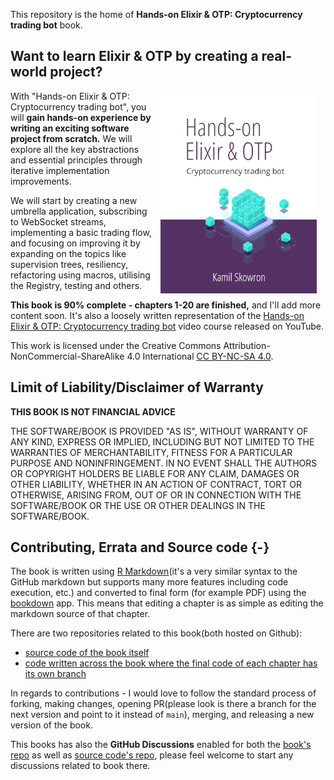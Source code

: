 This repository is the home of **Hands-on Elixir & OTP: Cryptocurrency trading bot** book.

## Want to learn Elixir & OTP by creating a real-world project?

<img src="images/cover.png" width="250" height="324" alt="The book cover" align="right" style="margin: 0 1em 0 1em"/>

With "Hands-on Elixir & OTP: Cryptocurrency trading bot", you will **gain hands-on experience by writing an exciting software project from scratch.** We will explore all the key abstractions and essential principles through iterative implementation improvements.

We will start by creating a new umbrella application, subscribing to WebSocket streams, implementing a basic trading flow, and focusing on improving it by expanding on the topics like supervision trees, resiliency, refactoring using macros, utilising the Registry, testing and others.

**This book is 90% complete - chapters 1-20 are finished,** and I'll add more content soon. It's also a loosely written representation of the [Hands-on Elixir & OTP: Cryptocurrency trading bot](https://www.youtube.com/watch?v=wVYIx7M6o28&list=PLxsE19GnjC5Nv1CbeKOiS5YqGqw35aZFJ) video course released on YouTube.

This work is licensed under the Creative Commons Attribution-NonCommercial-ShareAlike 4.0 International [CC BY-NC-SA 4.0](https://creativecommons.org/licenses/by-nc-sa/4.0/).

## Limit of Liability/Disclaimer of Warranty

**THIS BOOK IS NOT FINANCIAL ADVICE**

THE SOFTWARE/BOOK IS PROVIDED "AS IS", WITHOUT WARRANTY OF ANY KIND, EXPRESS OR IMPLIED, INCLUDING BUT NOT LIMITED TO THE WARRANTIES OF MERCHANTABILITY, FITNESS FOR A PARTICULAR PURPOSE AND NONINFRINGEMENT. IN NO EVENT SHALL THE AUTHORS OR COPYRIGHT HOLDERS BE LIABLE FOR ANY CLAIM, DAMAGES OR OTHER LIABILITY, WHETHER IN AN ACTION OF CONTRACT, TORT OR OTHERWISE, ARISING FROM, OUT OF OR IN CONNECTION WITH THE SOFTWARE/BOOK OR THE USE OR OTHER DEALINGS IN THE SOFTWARE/BOOK.

## Contributing, Errata and Source code {-}

The book is written using [R Markdown](http://rmarkdown.rstudio.com/)(it's a very similar syntax to the GitHub markdown but supports many more features including code execution, etc.) and converted to final form (for example PDF) using the [bookdown](https://www.bookdown.org/) app. This means that editing a chapter is as simple as editing the markdown source of that chapter.

There are two repositories related to this book(both hosted on Github):

* [source code of the book itself](https://github.com/Cinderella-Man/hands-on-elixir-and-otp-cryptocurrency-trading-bot)
* [code written across the book where the final code of each chapter has its own branch](https://github.com/Cinderella-Man/hands-on-elixir-and-otp-cryptocurrency-trading-bot-source-code)

In regards to contributions - I would love to follow the standard process of forking, making changes, opening PR(please look is there a branch for the next version and point to it instead of `main`), merging, and releasing a new version of the book.

This books has also the **GitHub Discussions** enabled for both the [book's repo](https://github.com/Cinderella-Man/hands-on-elixir-and-otp-cryptocurrency-trading-bot/discussions) as well as [source code's repo](https://github.com/Cinderella-Man/hands-on-elixir-and-otp-cryptocurrency-trading-bot-source-code/discussions), please feel welcome to start any discussions related to book there.

